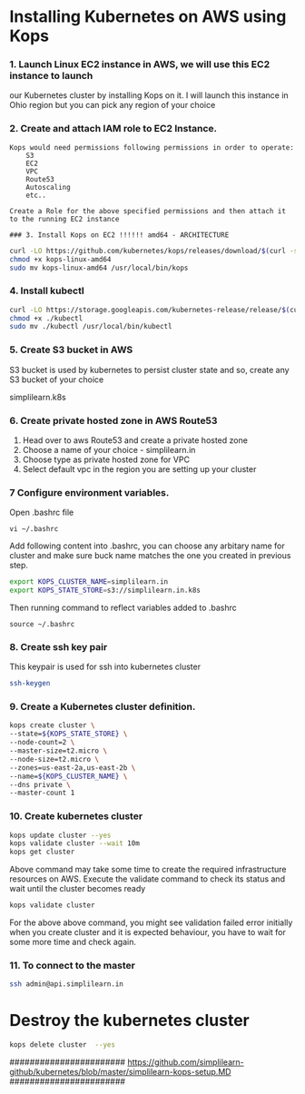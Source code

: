 # Installing Kubernetes on AWS using Kops

### 1. Launch Linux EC2 instance in AWS, we will use this EC2 instance to launch
 our Kubernetes cluster by installing Kops on it. I will launch this instance in 
  Ohio region but you can pick any region of your choice
 
### 2. Create and attach IAM role to EC2 Instance.
	Kops would need permissions following permissions in order to operate:
		S3
		EC2
		VPC
		Route53
		Autoscaling
		etc..
		
	Create a Role for the above specified permissions and then attach it to the running EC2 instance

	### 3. Install Kops on EC2 !!!!!! amd64 - ARCHITECTURE
```sh
curl -LO https://github.com/kubernetes/kops/releases/download/$(curl -s https://api.github.com/repos/kubernetes/kops/releases/latest | grep tag_name | cut -d '"' -f 4)/kops-linux-amd64
chmod +x kops-linux-amd64
sudo mv kops-linux-amd64 /usr/local/bin/kops
```

### 4. Install kubectl
```sh
curl -LO https://storage.googleapis.com/kubernetes-release/release/$(curl -s https://storage.googleapis.com/kubernetes-release/release/stable.txt)/bin/linux/amd64/kubectl
chmod +x ./kubectl
sudo mv ./kubectl /usr/local/bin/kubectl
```
### 5. Create S3 bucket in AWS
S3 bucket is used by kubernetes to persist cluster state and so, create any S3 bucket of your choice

simplilearn.k8s

### 6. Create private hosted zone in AWS Route53
 1. Head over to aws Route53 and create a private hosted zone
 2. Choose a name of your choice - simplilearn.in
 3. Choose type as private hosted zone for VPC
 4. Select default vpc in the region you are setting up your cluster

 
### 7 Configure environment variables.
Open .bashrc file 
```
vi ~/.bashrc
```
Add following content into .bashrc, you can choose any arbitary name for cluster and make sure buck name matches the one you created in previous step.

```sh
export KOPS_CLUSTER_NAME=simplilearn.in
export KOPS_STATE_STORE=s3://simplilearn.in.k8s
```
Then running command to reflect variables added to .bashrc
```
source ~/.bashrc
```
### 8. Create ssh key pair
This keypair is used for ssh into kubernetes cluster

```sh
ssh-keygen
```

### 9. Create a Kubernetes cluster definition.
```sh
kops create cluster \
--state=${KOPS_STATE_STORE} \
--node-count=2 \
--master-size=t2.micro \
--node-size=t2.micro \
--zones=us-east-2a,us-east-2b \
--name=${KOPS_CLUSTER_NAME} \
--dns private \
--master-count 1
```

### 10. Create kubernetes cluster

```sh
kops update cluster --yes
kops validate cluster --wait 10m
kops get cluster
```
Above command may take some time to create the required infrastructure resources on AWS. Execute the validate command to check its status and wait until the cluster becomes ready

```sh
kops validate cluster
```
For the above above command, you might see validation failed error initially when you create cluster and it is expected behaviour, you have to wait for some more time and check again.

### 11. To connect to the master
```sh
ssh admin@api.simplilearn.in
```
# Destroy the kubernetes cluster
```sh
kops delete cluster  --yes
```














#######################
https://github.com/simplilearn-github/kubernetes/blob/master/simplilearn-kops-setup.MD
#######################
